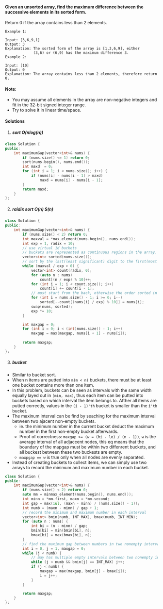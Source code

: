 #### Given an unsorted array, find the maximum difference between the successive elements in its sorted form.

Return 0 if the array contains less than 2 elements.

```
Example 1:

Input: [3,6,9,1]
Output: 3
Explanation: The sorted form of the array is [1,3,6,9], either
             (3,6) or (6,9) has the maximum difference 3.
Example 2:

Input: [10]
Output: 0
Explanation: The array contains less than 2 elements, therefore return 0.
```

#### Note:

- You may assume all elements in the array are non-negative integers and fit in the 32-bit signed integer range.
- Try to solve it in linear time/space.


#### Solutions

1. ##### sort O(nlog(n))

```c++
class Solution {
public:
    int maximumGap(vector<int>& nums) {
        if (nums.size() <= 1) return 0;
        sort(nums.begin(), nums.end());
        int maxd  = 0;
        for (int i = 1; i < nums.size(); i++) {
            if (nums[i] - nums[i - 1] > maxd)
                maxd = nums[i] - nums[i - 1];
        }
        return maxd;
    }
};
```


2. ##### raidix sort O(n) S(n)

```c++
class Solution {
public:
    int maximumGap(vector<int>& nums) {
        if (nums.size() < 2) return 0;
        int maxval = *max_element(nums.begin(), nums.end());
        int exp = 1, radix = 10;
        // use virtual 1d buckets
        // buckets are represented as continuous regions in the array.
        vector<int> sorted(nums.size());
        // sort by the last(least significant) digit to the first(most significant) digit.
        while (maxval / exp > 0) {
            vector<int> count(radix, 0);
            for (auto n : nums)
                count[(n / exp) % 10]++;
            for (int i = 1; i < count.size(); i++)
                count[i] += count[i - 1];
            // must start from the back, otherwise the order sorted in the last step will be reversed
            for (int i = nums.size() - 1; i >= 0; i--)
                sorted[--count[(nums[i] / exp) % 10]] = nums[i];
            swap(nums, sorted);
            exp *= 10;
        }

        int maxgap = 0;
        for (int i = 0; i < (int)nums.size() - 1; i++)
            maxgap = max(maxgap, nums[i + 1] - nums[i]);
        
        return maxgap;
    }
};

```

3. ##### bucket

- Similar to bucket sort.
- When n items are putted into `m(m < n)` buckets, there must be at least one bucket contains more than one item.
- In this problem, buckets can be seen as intervals with the same width equally layed out in `[min, max)`, thus each item can be putted into buckets based on which interval the item belongs to. Afther all items are putted correctly, values in the `(i - 1)'th` bucket is smaller than the `i'th` bucket.
- The maxinum interval can be find by seaching for the maximum interval between two ajacent non-empty buckets.
    - ie. the minimum number in the current bucket deduct the maximum number in the first non-empty bucket afterwards. 
    - Proof of correctness: `maxgap >= (w = (hi - lo) / (n - 1))`, `w` is the average interval of all adjaccent nodes, this eq means that the boundary of the mapgap must be within two diffenrent buckets, and all buckest between these two buckests are empty.
    - `maxpgap == w` is true only when all nodes are evenly separated.
- Instead of creating buckets to collect items, we can simply use two arrays to record the minimum and maximum number in each bucket.

```c++
class Solution {
public:
    int maximumGap(vector<int>& nums) {
        if (nums.size() < 2) return 0;
        auto mm = minmax_element(nums.begin(), nums.end());
        int minn = *mm.first, maxn = *mm.second;
        int gap = max(1ul, (maxn - minn) / (nums.size() - 1));
        int numb = (maxn - minn) / gap + 1;
        // record the minimum and maximum number in each interval
        vector<int> bmin(numb, INT_MAX), bmax(numb, INT_MIN);
        for (auto n : nums) {
            int bi = (n - minn) / gap;
            bmin[bi] = min(bmin[bi], n);
            bmax[bi] = max(bmax[bi], n);
        }
        // find the maximum gap between numbers in two nonempty intervals
        int i = 0, j = 1, maxgap = 0;
        while (j < numb) {
            // may has multiple empty intervals between two nonempty intervals 
            while (j < numb && bmin[j] == INT_MAX) j++;
            if (j < numb) {
                maxgap = max(maxgap, bmin[j] - bmax[i]);
                i = j++;
            }
        }

        return maxgap;
    }
};
```